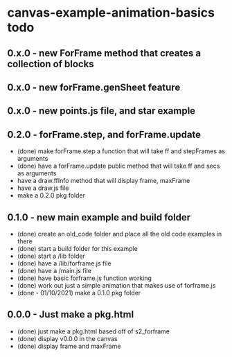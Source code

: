 # canvas-example-animation-basics todo

## 0.x.0 - new ForFrame method that creates a collection of blocks

## 0.x.0 - new forFrame.genSheet feature

## 0.x.0 - new points.js file, and star example

## 0.2.0 - forFrame.step, and forFrame.update
* (done) make forFrame.step a function that will take ff and stepFrames as arguments
* (done) have a forFrame.update public method that will take ff and secs as arguments
* have a draw.ffInfo method that will display frame, maxFrame
* have a draw.js file
* make a 0.2.0 pkg folder

## 0.1.0 - new main example and build folder
* (done) create an old_code folder and place all the old code examples in there
* (done) start a build folder for this example
* (done) start a /lib folder
* (done) have a /lib/forframe.js file
* (done) have a /main.js file
* (done) have basic forframe.js function working
* (done) work out just a simple animation that makes use of forframe.js
* (done - 01/10/2021) make a 0.1.0 pkg folder

## 0.0.0 - Just make a pkg.html
* (done) just make a pkg.html based off of s2_forframe
* (done) display v0.0.0 in the canvas
* (done) display frame and maxFrame